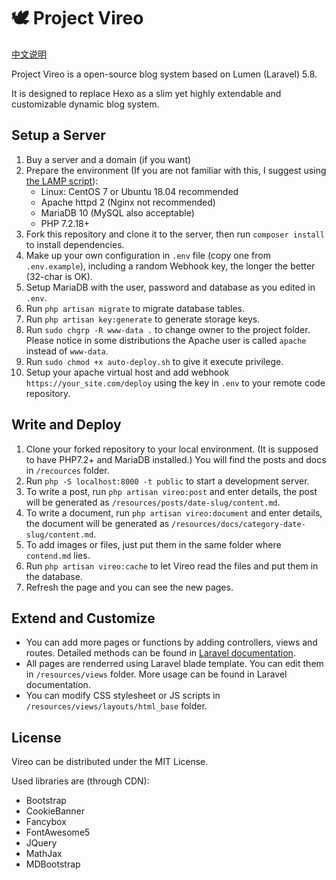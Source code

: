 # :dove: Project Vireo

[中文说明](README_ZH_CN.md)

Project Vireo is a open-source blog system based on Lumen (Laravel) 5.8.

It is designed to replace Hexo as a slim yet highly extendable and customizable dynamic blog system.

## Setup a Server

1. Buy a server and a domain (if you want)
2. Prepare the environment (If you are not familiar with this, I suggest using [the LAMP script](https://lamp.sh)):
   - Linux: CentOS 7 or Ubuntu 18.04 recommended
   - Apache httpd 2 (Nginx not recommended)
   - MariaDB 10 (MySQL also acceptable)
   - PHP 7.2.18+
3. Fork this repository and clone it to the server, then run `composer install` to install dependencies.
4. Make up your own configuration in `.env` file (copy one from `.env.example`), including a random Webhook key, the longer the better (32-char is OK).
5. Setup MariaDB with the user, password and database as you edited in `.env`.
6. Run `php artisan migrate` to migrate database tables.
7. Run `php artisan key:generate` to generate storage keys.
8. Run `sudo chgrp -R www-data .` to change owner to the project folder. Please notice in some distributions the Apache user is called `apache` instead of `www-data`.
9. Run `sudo chmod +x auto-deploy.sh` to give it execute privilege.
10. Setup your apache virtual host and add webhook `https://your_site.com/deploy` using the key in `.env` to your remote code repository.

## Write and Deploy

1. Clone your forked repository to your local environment. (It is supposed to have PHP7.2+ and MariaDB installed.) You will find the posts and docs in `/recources` folder.
2. Run `php -S localhost:8000 -t public` to start a development server.
3. To write a post, run `php artisan vireo:post` and enter details, the post will be generated as `/resources/posts/date-slug/content.md`.
4. To write a document, run `php artisan vireo:document` and enter details, the document will be generated as `/resources/docs/category-date-slug/content.md`.
5. To add images or files, just put them in the same folder where `contend.md` lies.
6. Run `php artisan vireo:cache` to let Vireo read the files and put them in the database.
7. Refresh the page and you can see the new pages.

## Extend and Customize

- You can add more pages or functions by adding controllers, views and routes. Detailed methods can be found in [Laravel documentation](https://laravel.com).
- All pages are renderred using Laravel blade template. You can edit them in `/resources/views` folder. More usage can be found in Laravel documentation.
- You can modify CSS stylesheet or JS scripts in `/resources/views/layouts/html_base` folder.

## License

Vireo can be distributed under the MIT License.

Used libraries are (through CDN):

- Bootstrap
- CookieBanner
- Fancybox
- FontAwesome5
- JQuery
- MathJax
- MDBootstrap
